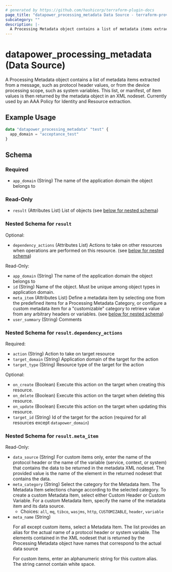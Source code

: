 ```yaml
---
# generated by https://github.com/hashicorp/terraform-plugin-docs
page_title: "datapower_processing_metadata Data Source - terraform-provider-datapower"
subcategory: ""
description: |-
  A Processing Metadata object contains a list of metadata items extracted from a message, such as protocol header values, or from the device processing scope, such as system variables. This list, or manifest, of item values is then returned by the metadata object in an XML nodeset. Currently used by an AAA Policy for Identity and Resource extraction.
---
```


# datapower_processing_metadata (Data Source)

A Processing Metadata object contains a list of metadata items extracted from a message, such as protocol header values, or from the device processing scope, such as system variables. This list, or manifest, of item values is then returned by the metadata object in an XML nodeset. Currently used by an AAA Policy for Identity and Resource extraction.

## Example Usage

```terraform
data "datapower_processing_metadata" "test" {
  app_domain = "acceptance_test"
}
```

<!-- schema generated by tfplugindocs -->
## Schema

### Required

- `app_domain` (String) The name of the application domain the object belongs to

### Read-Only

- `result` (Attributes List) List of objects (see [below for nested schema](#nestedatt--result))

<a id="nestedatt--result"></a>
### Nested Schema for `result`

Optional:

- `dependency_actions` (Attributes List) Actions to take on other resources when operations are performed on this resource. (see [below for nested schema](#nestedatt--result--dependency_actions))

Read-Only:

- `app_domain` (String) The name of the application domain the object belongs to
- `id` (String) Name of the object. Must be unique among object types in application domain.
- `meta_item` (Attributes List) Define a metadata item by selecting one from the predefined items for a Processing Metadata Category, or configure a custom metadata item for a "customizable" category to retrieve value from any arbitrary headers or variables. (see [below for nested schema](#nestedatt--result--meta_item))
- `user_summary` (String) Comments

<a id="nestedatt--result--dependency_actions"></a>
### Nested Schema for `result.dependency_actions`

Required:

- `action` (String) Action to take on target resource
- `target_domain` (String) Application domain of the target for the action
- `target_type` (String) Resource type of the target for the action

Optional:

- `on_create` (Boolean) Execute this action on the target when creating this resource.
- `on_delete` (Boolean) Execute this action on the target when deleting this resource.
- `on_update` (Boolean) Execute this action on the target when updating this resource.
- `target_id` (String) Id of the target for the action (required for all resources except `datapower_domain`)


<a id="nestedatt--result--meta_item"></a>
### Nested Schema for `result.meta_item`

Read-Only:

- `data_source` (String) For custom items only, enter the name of the protocol header or the name of the variable (service, context, or system) that contains the data to be returned in the metadata XML nodeset. The provided value is the name of the element in the returned nodeset that contains the data.
- `meta_category` (String) Select the category for the Metadata Item. The Metadata Item selections change according to the selected category. To create a custom Metadata Item, select either Custom Header or Custom Variable. For a custom Metadata Item, specify the name of the metadata item and its data source.
  - Choices: `all`, `mq`, `tibco`, `wasjms`, `http`, `CUSTOMIZABLE`, `header`, `variable`
- `meta_name` (String) <p>For all except custom items, select a Metadata Item. The list provides an alias for the actual name of a protocol header or system variable. The elements contained in the XML nodeset that is returned by the Processing Metadata object have names that correspond to the actual data source</p><p>For custom items, enter an alphanumeric string for this custom alias. The string cannot contain white space.</p>
